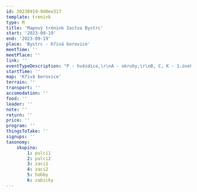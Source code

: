 ```yaml
---
id: 20230919-9d0ee317
template: trenink
type: M
title: 'Mapový trénink žactva Bystrc'
start: '2023-09-19'
end: '2023-09-19'
place: 'Bystrc - Křivá borovice'
meetTime: ''
meetPlace: ''
link: ''
eventTypeDescription: "P - hvězdice,\r\nA - okruhy,\r\nB, C, K - 1.úsek štafet"
startTime: ''
map: 'Křivá borovice'
terrain: ''
transport: ''
accomodation: ''
food: ''
leader: ''
note: ''
return: ''
price: ''
program: ''
thingsToTake: ''
signups: ''
taxonomy:
    skupina:
        1: pulci1
        2: pulci2
        3: zaci1
        4: zaci2
        5: hobby
        6: zabicky
---
```


